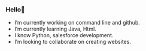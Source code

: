 ### Hello👋

- I’m currently working on command line and github.
- I’m currently learning Java, Html.
- I know Python, salesforce development.
- I’m looking to collaborate on creating websites.



